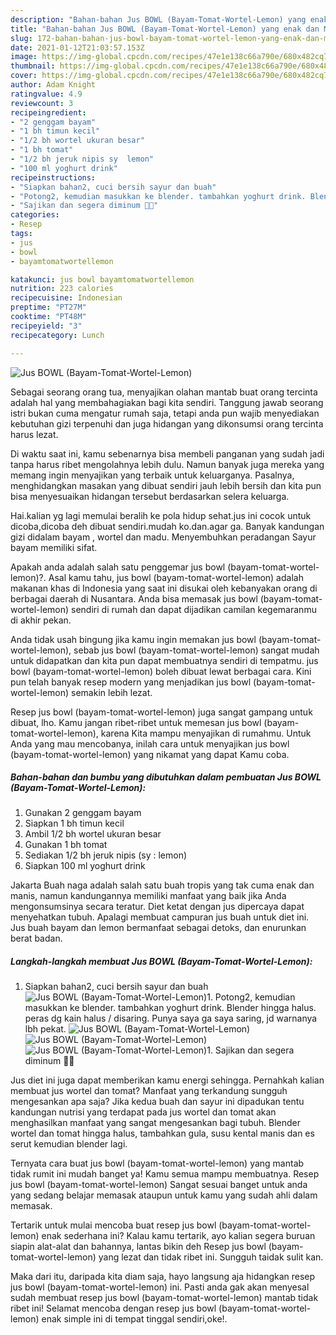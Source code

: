 ```yaml
---
description: "Bahan-bahan Jus BOWL (Bayam-Tomat-Wortel-Lemon) yang enak dan Mudah Dibuat"
title: "Bahan-bahan Jus BOWL (Bayam-Tomat-Wortel-Lemon) yang enak dan Mudah Dibuat"
slug: 172-bahan-bahan-jus-bowl-bayam-tomat-wortel-lemon-yang-enak-dan-mudah-dibuat
date: 2021-01-12T21:03:57.153Z
image: https://img-global.cpcdn.com/recipes/47e1e138c66a790e/680x482cq70/jus-bowl-bayam-tomat-wortel-lemon-foto-resep-utama.jpg
thumbnail: https://img-global.cpcdn.com/recipes/47e1e138c66a790e/680x482cq70/jus-bowl-bayam-tomat-wortel-lemon-foto-resep-utama.jpg
cover: https://img-global.cpcdn.com/recipes/47e1e138c66a790e/680x482cq70/jus-bowl-bayam-tomat-wortel-lemon-foto-resep-utama.jpg
author: Adam Knight
ratingvalue: 4.9
reviewcount: 3
recipeingredient:
- "2 genggam bayam"
- "1 bh timun kecil"
- "1/2 bh wortel ukuran besar"
- "1 bh tomat"
- "1/2 bh jeruk nipis sy  lemon"
- "100 ml yoghurt drink"
recipeinstructions:
- "Siapkan bahan2, cuci bersih sayur dan buah"
- "Potong2, kemudian masukkan ke blender. tambahkan yoghurt drink. Blender hingga halus. peras dg kain halus / disaring. Punya saya ga saya saring, jd warnanya lbh pekat."
- "Sajikan dan segera diminum 💚💚"
categories:
- Resep
tags:
- jus
- bowl
- bayamtomatwortellemon

katakunci: jus bowl bayamtomatwortellemon 
nutrition: 223 calories
recipecuisine: Indonesian
preptime: "PT27M"
cooktime: "PT48M"
recipeyield: "3"
recipecategory: Lunch

---
```



![Jus BOWL (Bayam-Tomat-Wortel-Lemon)](https://img-global.cpcdn.com/recipes/47e1e138c66a790e/680x482cq70/jus-bowl-bayam-tomat-wortel-lemon-foto-resep-utama.jpg)

Sebagai seorang orang tua, menyajikan olahan mantab buat orang tercinta adalah hal yang membahagiakan bagi kita sendiri. Tanggung jawab seorang istri bukan cuma mengatur rumah saja, tetapi anda pun wajib menyediakan kebutuhan gizi terpenuhi dan juga hidangan yang dikonsumsi orang tercinta harus lezat.

Di waktu  saat ini, kamu sebenarnya bisa membeli panganan yang sudah jadi tanpa harus ribet mengolahnya lebih dulu. Namun banyak juga mereka yang memang ingin menyajikan yang terbaik untuk keluarganya. Pasalnya, menghidangkan masakan yang dibuat sendiri jauh lebih bersih dan kita pun bisa menyesuaikan hidangan tersebut berdasarkan selera keluarga. 

Hai.kalian yg lagi memulai beralih ke pola hidup sehat.jus ini cocok untuk dicoba,dicoba deh dibuat sendiri.mudah ko.dan.agar ga. Banyak kandungan gizi didalam bayam , wortel dan madu. Menyembuhkan peradangan Sayur bayam memiliki sifat.

Apakah anda adalah salah satu penggemar jus bowl (bayam-tomat-wortel-lemon)?. Asal kamu tahu, jus bowl (bayam-tomat-wortel-lemon) adalah makanan khas di Indonesia yang saat ini disukai oleh kebanyakan orang di berbagai daerah di Nusantara. Anda bisa memasak jus bowl (bayam-tomat-wortel-lemon) sendiri di rumah dan dapat dijadikan camilan kegemaranmu di akhir pekan.

Anda tidak usah bingung jika kamu ingin memakan jus bowl (bayam-tomat-wortel-lemon), sebab jus bowl (bayam-tomat-wortel-lemon) sangat mudah untuk didapatkan dan kita pun dapat membuatnya sendiri di tempatmu. jus bowl (bayam-tomat-wortel-lemon) boleh dibuat lewat berbagai cara. Kini pun telah banyak resep modern yang menjadikan jus bowl (bayam-tomat-wortel-lemon) semakin lebih lezat.

Resep jus bowl (bayam-tomat-wortel-lemon) juga sangat gampang untuk dibuat, lho. Kamu jangan ribet-ribet untuk memesan jus bowl (bayam-tomat-wortel-lemon), karena Kita mampu menyajikan di rumahmu. Untuk Anda yang mau mencobanya, inilah cara untuk menyajikan jus bowl (bayam-tomat-wortel-lemon) yang nikamat yang dapat Kamu coba.

<!--inarticleads1-->

##### Bahan-bahan dan bumbu yang dibutuhkan dalam pembuatan Jus BOWL (Bayam-Tomat-Wortel-Lemon):

1. Gunakan 2 genggam bayam
1. Siapkan 1 bh timun kecil
1. Ambil 1/2 bh wortel ukuran besar
1. Gunakan 1 bh tomat
1. Sediakan 1/2 bh jeruk nipis (sy : lemon)
1. Siapkan 100 ml yoghurt drink


Jakarta Buah naga adalah salah satu buah tropis yang tak cuma enak dan manis, namun kandungannya memiliki manfaat yang baik jika Anda mengonsumsinya secara teratur. Diet ketat dengan jus dipercaya dapat menyehatkan tubuh. Apalagi membuat campuran jus buah untuk diet ini. Jus buah bayam dan lemon bermanfaat sebagai detoks, dan enurunkan berat badan. 

<!--inarticleads2-->

##### Langkah-langkah membuat Jus BOWL (Bayam-Tomat-Wortel-Lemon):

1. Siapkan bahan2, cuci bersih sayur dan buah
<img src="https://img-global.cpcdn.com/steps/fcfacba539c6d4b3/160x128cq70/jus-bowl-bayam-tomat-wortel-lemon-langkah-memasak-1-foto.jpg" alt="Jus BOWL (Bayam-Tomat-Wortel-Lemon)">1. Potong2, kemudian masukkan ke blender. tambahkan yoghurt drink. Blender hingga halus. peras dg kain halus / disaring. Punya saya ga saya saring, jd warnanya lbh pekat.
<img src="https://img-global.cpcdn.com/steps/b2167c40761972e6/160x128cq70/jus-bowl-bayam-tomat-wortel-lemon-langkah-memasak-2-foto.jpg" alt="Jus BOWL (Bayam-Tomat-Wortel-Lemon)"><img src="https://img-global.cpcdn.com/steps/427263a5c66a0df9/160x128cq70/jus-bowl-bayam-tomat-wortel-lemon-langkah-memasak-2-foto.jpg" alt="Jus BOWL (Bayam-Tomat-Wortel-Lemon)"><img src="https://img-global.cpcdn.com/steps/641ece0147e6ef79/160x128cq70/jus-bowl-bayam-tomat-wortel-lemon-langkah-memasak-2-foto.jpg" alt="Jus BOWL (Bayam-Tomat-Wortel-Lemon)">1. Sajikan dan segera diminum 💚💚


Jus diet ini juga dapat memberikan kamu energi sehingga. Pernahkah kalian membuat jus wortel dan tomat? Manfaat yang terkandung sungguh mengesankan apa saja? Jika kedua buah dan sayur ini dipadukan tentu kandungan nutrisi yang terdapat pada jus wortel dan tomat akan menghasilkan manfaat yang sangat mengesankan bagi tubuh. Blender wortel dan tomat hingga halus, tambahkan gula, susu kental manis dan es serut kemudian blender lagi. 

Ternyata cara buat jus bowl (bayam-tomat-wortel-lemon) yang mantab tidak rumit ini mudah banget ya! Kamu semua mampu membuatnya. Resep jus bowl (bayam-tomat-wortel-lemon) Sangat sesuai banget untuk anda yang sedang belajar memasak ataupun untuk kamu yang sudah ahli dalam memasak.

Tertarik untuk mulai mencoba buat resep jus bowl (bayam-tomat-wortel-lemon) enak sederhana ini? Kalau kamu tertarik, ayo kalian segera buruan siapin alat-alat dan bahannya, lantas bikin deh Resep jus bowl (bayam-tomat-wortel-lemon) yang lezat dan tidak ribet ini. Sungguh taidak sulit kan. 

Maka dari itu, daripada kita diam saja, hayo langsung aja hidangkan resep jus bowl (bayam-tomat-wortel-lemon) ini. Pasti anda gak akan menyesal sudah membuat resep jus bowl (bayam-tomat-wortel-lemon) mantab tidak ribet ini! Selamat mencoba dengan resep jus bowl (bayam-tomat-wortel-lemon) enak simple ini di tempat tinggal sendiri,oke!.

